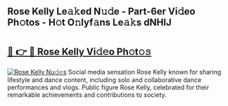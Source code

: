 ## Rose Kelly Le𝚊𝚔ed N𝚞𝚍e - Part-6er Vi𝚍eo Ph𝚘tos - H𝚘t O𝚗lyf𝚊ns Le𝚊𝚔s dNHlJ

# <h2><a href="http://hf8ic0w.feru.top/?c=Rose+Kelly">🔗 👉 🔴 Rose Kelly Vi𝚍𝚎o Ph𝚘t𝚘𝚜</a></h2>

[![Rose Kelly Nu𝚍𝚎s](https://i.imgur.com/0TWrTi3.gif)](http://hf8ic0w.feru.top/?c=Rose+Kelly)
Social media sensation Rose Kelly known for sharing lifestyle and dance content, including solo and collaborative dance performances and vlogs. Public figure Rose Kelly, celebrated for their remarkable achievements and contributions to society. 
